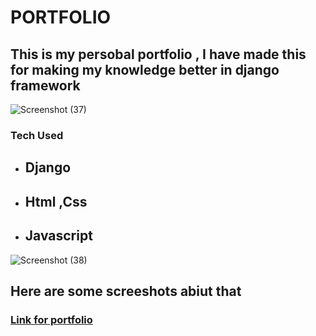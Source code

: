 # PORTFOLIO 
## This is my persobal portfolio , I have made this for making my knowledge better in django framework
![Screenshot (37)](https://user-images.githubusercontent.com/47673623/93523580-e3a28400-f950-11ea-84de-43e27e7663f8.png)
### Tech Used

* ## Django
* ## Html ,Css
* ## Javascript
![Screenshot (38)](https://user-images.githubusercontent.com/47673623/93523790-2e240080-f951-11ea-9f4a-0e2b4c926236.png)


## Here are some screeshots abiut that
### <a href = 'https://ajrockapp.herokuapp.com/'>Link for portfolio</a>
